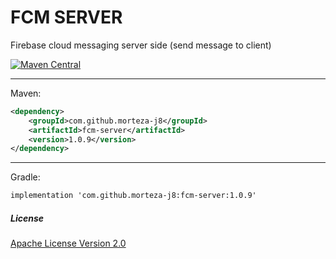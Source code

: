 # FCM SERVER
Firebase cloud messaging server side (send message to client)


[![Maven Central](https://img.shields.io/maven-central/v/com.github.morteza-j8/fcm-server.svg?label=Maven%20Central)](https://search.maven.org/search?q=g:%22com.github.morteza-j8%22%20AND%20a:%22fcm-server%22)

---

Maven:
```xml
<dependency>
    <groupId>com.github.morteza-j8</groupId>
    <artifactId>fcm-server</artifactId>
    <version>1.0.9</version>
</dependency>

```

---

Gradle:
```xml
implementation 'com.github.morteza-j8:fcm-server:1.0.9'
```



##### License
[Apache License Version 2.0](https://github.com/Morteza-j8/fcm-server/blob/master/LICENSE)


